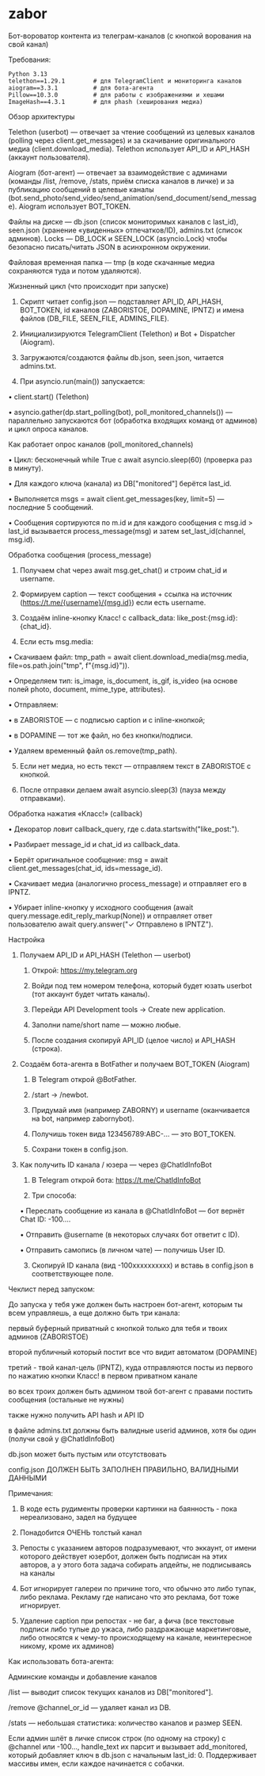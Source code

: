 # zabor
Бот-вороватор контента из телеграм-каналов (с кнопкой ворования на свой канал)

Требования: 

	Python 3.13
	telethon==1.29.1        # для TelegramClient и мониторинга каналов
	aiogram==3.3.1          # для бота-агента 
	Pillow==10.3.0          # для работы с изображениями и хешами
	ImageHash==4.3.1        # для phash (хеширования медиа)

Обзор архитектуры

Telethon (userbot) — отвечает за чтение сообщений из целевых каналов (polling через client.get_messages) и за скачивание оригинального медиа (client.download_media). Telethon использует API_ID и API_HASH (аккаунт пользователя).
	
Aiogram (бот-агент) — отвечает за взаимодействие с админами (команды /list, /remove, /stats, приём списка каналов в личке) и за публикацию сообщений в целевые каналы (bot.send_photo/send_video/send_animation/send_document/send_message). Aiogram использует BOT_TOKEN.
	
Файлы на диске — db.json (список мониторимых каналов с last_id), seen.json (хранение «увиденных» отпечатков/ID), admins.txt (список админов). Locks — DB_LOCK и SEEN_LOCK (asyncio.Lock) чтобы безопасно писать/читать JSON в асинхронном окружении.
	
Файловая временная папка — tmp (в коде скачанные медиа сохраняются туда и потом удаляются).

 Жизненный цикл (что происходит при запуске)

 1.	Скрипт читает config.json — подставляет API_ID, API_HASH, BOT_TOKEN, id каналов (ZABORISTOE, DOPAMINE, IPNTZ) и имена файлов (DB_FILE, SEEN_FILE, ADMINS_FILE).

2.	Инициализируются TelegramClient (Telethon) и Bot + Dispatcher (Aiogram).

3.	Загружаются/создаются файлы db.json, seen.json, читается admins.txt.

4.	При asyncio.run(main()) запускается:

•	client.start() (Telethon)

•	asyncio.gather(dp.start_polling(bot), poll_monitored_channels()) — параллельно запускаются бот (обработка входящих команд от админов) и цикл опроса каналов.

Как работает опрос каналов (poll_monitored_channels)
	
•	Цикл: бесконечный while True с await asyncio.sleep(60) (проверка раз в минуту).

•	Для каждого ключа (канала) из DB["monitored"] берётся last_id.

•	Выполняется msgs = await client.get_messages(key, limit=5) — последние 5 сообщений.

•	Сообщения сортируются по m.id и для каждого сообщения с msg.id > last_id вызывается process_message(msg) и затем set_last_id(channel, msg.id).

Обработка сообщения (process_message)
	
1.	Получаем chat через await msg.get_chat() и строим chat_id и username.
	
2.	Формируем caption — текст сообщения + ссылка на источник (https://t.me/{username}/{msg.id}) если есть username.
	
3.	Создаём inline-кнопку Класс! с callback_data: like_post:{msg.id}:{chat_id}.
	
4.	Если есть msg.media:
	
•	Скачиваем файл: tmp_path = await client.download_media(msg.media, file=os.path.join("tmp", f"{msg.id}")).
	
•	Определяем тип: is_image, is_document, is_gif, is_video (на основе полей photo, document, mime_type, attributes).
	
•	Отправляем:
	
•	в ZABORISTOE — с подписью caption и с inline-кнопкой;
	
•	в DOPAMINE — тот же файл, но без кнопки/подписи.
	
•	Удаляем временный файл os.remove(tmp_path).
	
5.	Если нет медиа, но есть текст — отправляем текст в ZABORISTOE с кнопкой.
	
6.	После отправки делаем await asyncio.sleep(3) (пауза между отправками).


Обработка нажатия «Класс!» (callback)

•	Декоратор ловит callback_query, где c.data.startswith("like_post:").
	
•	Разбирает message_id и chat_id из callback_data.
	
•	Берёт оригинальное сообщение: msg = await client.get_messages(chat_id, ids=message_id).
	
•	Скачивает медиа (аналогично process_message) и отправляет его в IPNTZ.
	
•	Убирает inline-кнопку у исходного сообщения (await query.message.edit_reply_markup(None)) и отправляет ответ пользователю await query.answer("✓ Отправлено в IPNTZ").

Настройка

1) Получаем API_ID и API_HASH (Telethon — userbot)
	
	1.	Открой: https://my.telegram.org
	
	2.	Войди под тем номером телефона, который будет юзать userbot (тот аккаунт будет читать каналы).
	
	3.	Перейди API Development tools → Create new application.
	
	4.	Заполни name/short name — можно любые.
	
	5.	После создания скопируй API_ID (целое число) и API_HASH (строка).

2) Создаём бота-агента в BotFather и получаем BOT_TOKEN (Aiogram)
	
	1.	В Telegram открой @BotFather.
	
	2.	/start → /newbot.
	
	3.	Придумай имя (например ZABORNY) и username (оканчивается на bot, например zabornybot).
	
	4.	Получишь токен вида 123456789:ABC-... — это BOT_TOKEN.
	
	5.	Сохрани токен в config.json.

3)  Как получить ID канала / юзера — через @ChatIdInfoBot

	1.	В Telegram открой бота: https://t.me/ChatIdInfoBot
	
	2.	Три способа:
	
	•	Переслать сообщение из канала в @ChatIdInfoBot — бот вернёт Chat ID: -100....
	
	•	Отправить @username (в некоторых случаях бот ответит с ID).
	
	•	Отправить самопись (в личном чате) — получишь User ID.
	
	3.	Скопируй ID канала (вид -100xxxxxxxxxx) и вставь в config.json в соответствующее поле.


Чеклист перед запуском:

До запуска у тебя уже должен быть настроен бот-агент, которым ты всем управляешь, а еще должно быть три канала: 

первый буферный приватный с кнопкой только для тебя и твоих админов (ZABORISTOE)

второй публичный который постит все что видит автоматом (DOPAMINE)

третий - твой канал-цель (IPNTZ), куда отправляются посты из первого по нажатию кнопки Класс! в первом приватном канале 

во всех троих должен быть админом твой бот-агент с правами постить сообщения (остальные не нужны)

также нужно получить API hash и API ID

в файле admins.txt должны быть валидные userid админов, хотя бы один (получи свой у @ChatIdInfoBot)

db.json может быть пустым или отсутствовать 

config.json ДОЛЖЕН БЫТЬ ЗАПОЛНЕН ПРАВИЛЬНО, ВАЛИДНЫМИ ДАННЫМИ

Примечания: 

1) В коде есть рудименты проверки картинки на баянность - пока нереализовано, задел на будущее

2) Понадобится ОЧЕНЬ толстый канал

3) Репосты с указанием авторов подразумевают, что эккаунт, от имени которого действует юзербот, должен быть подписан на этих авторов, а у этого бота задача собирать апдейты, не подписываясь на каналы

4) Бот игнорирует галереи по причине того, что обычно это либо тупак, либо реклама. Рекламу где написано что это реклама, бот тоже игнорирует. 

5) Удаление caption при репостах - не баг, а фича (все текстовые подписи либо тупые до ужаса, либо раздражающе маркетинговые, либо относятся к чему-то происходящему на канале, неинтересное никому, кроме их админов) 

Как использовать бота-агента: 

Админские команды и добавление каналов

/list — выводит список текущих каналов из DB["monitored"].
	
/remove @channel_or_id — удаляет канал из DB.
	
/stats — небольшая статистика: количество каналов и размер SEEN.
	
Если админ шлёт в личке список строк (по одному на строку) с @channel или -100..., handle_text их парсит и вызывает add_monitored, который добавляет ключ в db.json с начальным last_id: 0. Поддерживает массивы имен, если каждое начинается с собачки.
